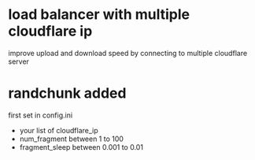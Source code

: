 # load balancer with multiple cloudflare ip 
improve upload and download speed by connecting to multiple cloudflare server

# randchunk added
first set in config.ini
- your list of cloudflare_ip
- num_fragment between 1 to 100
- fragment_sleep between 0.001 to 0.01

